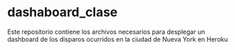 # dashaboard_clase
Este repositorio contiene los archivos necesarios para desplegar un dashboard de los disparos ocurridos en la ciudad de Nueva York en Heroku
